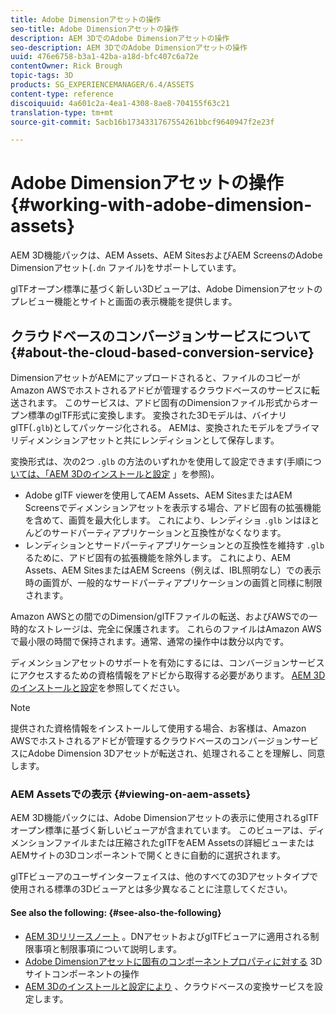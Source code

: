 ```yaml
---
title: Adobe Dimensionアセットの操作
seo-title: Adobe Dimensionアセットの操作
description: AEM 3DでのAdobe Dimensionアセットの操作
seo-description: AEM 3DでのAdobe Dimensionアセットの操作
uuid: 476e6758-b3a1-42ba-a18d-bfc407c6a72e
contentOwner: Rick Brough
topic-tags: 3D
products: SG_EXPERIENCEMANAGER/6.4/ASSETS
content-type: reference
discoiquuid: 4a601c2a-4ea1-4308-8ae8-704155f63c21
translation-type: tm+mt
source-git-commit: 5acb16b1734331767554261bbcf9640947f2e23f

---
```



# Adobe Dimensionアセットの操作 {#working-with-adobe-dimension-assets}

AEM 3D機能パックは、AEM Assets、AEM SitesおよびAEM ScreensのAdobe Dimensionアセット(`.dn` ファイル)をサポートしています。

glTFオープン標準に基づく新しい3Dビューアは、Adobe Dimensionアセットのプレビュー機能とサイトと画面の表示機能を提供します。

## クラウドベースのコンバージョンサービスについて {#about-the-cloud-based-conversion-service}

DimensionアセットがAEMにアップロードされると、ファイルのコピーがAmazon AWSでホストされるアドビが管理するクラウドベースのサービスに転送されます。 このサービスは、アドビ固有のDimensionファイル形式からオープン標準のglTF形式に変換します。 変換された3Dモデルは、バイナリglTF(`.glb`)としてパッケージ化される。 AEMは、変換されたモデルをプライマリディメンションアセットと共にレンディションとして保存します。

変換形式は、次の2つ `.glb` の方法のいずれかを使用して設定できます(手順につ [いては、「AEM 3Dのインストールと設定](install-config-3d.md) 」を参照)。

* Adobe glTF viewerを使用してAEM Assets、AEM SitesまたはAEM Screensでディメンションアセットを表示する場合、アドビ固有の拡張機能を含めて、画質を最大化します。 これにより、レンディショ `.glb` ンはほとんどのサードパーティアプリケーションと互換性がなくなります。
* レンディションとサードパーティアプリケーションとの互換性を維持す `.glb` るために、アドビ固有の拡張機能を除外します。 これにより、AEM Assets、AEM SitesまたはAEM Screens（例えば、IBL照明なし）での表示時の画質が、一般的なサードパーティアプリケーションの画質と同様に制限されます。

Amazon AWSとの間でのDimension/glTFファイルの転送、およびAWSでの一時的なストレージは、完全に保護されます。 これらのファイルはAmazon AWSで最小限の時間で保持されます。通常、通常の操作中は数分以内です。

ディメンションアセットのサポートを有効にするには、コンバージョンサービスにアクセスするための資格情報をアドビから取得する必要があります。 [AEM 3D のインストールと設定](install-config-3d.md)を参照してください。

>[!NOTE]
>
>提供された資格情報をインストールして使用する場合、お客様は、Amazon AWSでホストされるアドビが管理するクラウドベースのコンバージョンサービスにAdobe Dimension 3Dアセットが転送され、処理されることを理解し、同意します。

### AEM Assetsでの表示 {#viewing-on-aem-assets}

AEM 3D機能パックには、Adobe Dimensionアセットの表示に使用されるglTFオープン標準に基づく新しいビューアが含まれています。 このビューアは、ディメンションファイルまたは圧縮されたglTFをAEM Assetsの詳細ビューまたはAEMサイトの3Dコンポーネントで開くときに自動的に選択されます。

glTFビューアのユーザインターフェイスは、他のすべての3Dアセットタイプで使用される標準の3Dビューアとは多少異なることに注意してください。

#### See also the following: {#see-also-the-following}

* [AEM 3Dリリースノート](/help/release-notes/aem3d-release-notes.md) 。DNアセットおよびglTFビューアに適用される制限事項と制限事項について説明します。
* [Adobe Dimensionアセットに固有のコンポーネントプロパティに対する](using-the-3d-sites-component.md) 3Dサイトコンポーネントの操作
* [AEM 3Dのインストールと設定により](install-config-3d.md) 、クラウドベースの変換サービスを設定します。

